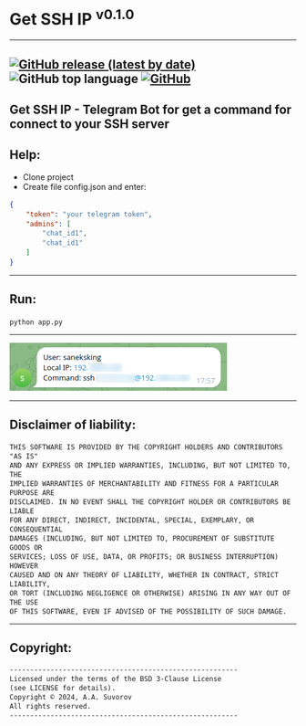 # Get SSH IP <sup>v0.1.0</sup>

---
[![GitHub release (latest by date)](https://img.shields.io/github/v/release/saneksking/get_ssh_ip)](https://github.com/saneksking/get_ssh_ip/)
![GitHub top language](https://img.shields.io/github/languages/top/saneksking/get_ssh_ip)
[![GitHub](https://img.shields.io/github/license/saneksking/get_ssh_ip)](https://github.com/saneksking/get_ssh_ip/blob/master/LICENSE)
---
**Get SSH IP** - Telegram Bot for get a command for connect to your SSH server
---

## Help:

- Clone project
- Create file config.json and enter:
```json
{
    "token": "your telegram token",
    "admins": [
        "chat_id1",
        "chat_id1"
    ]
}
```

---

## Run:

`python app.py`

---

<img src="data/images/logo.png" alt='logo'>

---

## Disclaimer of liability:

    THIS SOFTWARE IS PROVIDED BY THE COPYRIGHT HOLDERS AND CONTRIBUTORS "AS IS"
    AND ANY EXPRESS OR IMPLIED WARRANTIES, INCLUDING, BUT NOT LIMITED TO, THE
    IMPLIED WARRANTIES OF MERCHANTABILITY AND FITNESS FOR A PARTICULAR PURPOSE ARE
    DISCLAIMED. IN NO EVENT SHALL THE COPYRIGHT HOLDER OR CONTRIBUTORS BE LIABLE
    FOR ANY DIRECT, INDIRECT, INCIDENTAL, SPECIAL, EXEMPLARY, OR CONSEQUENTIAL
    DAMAGES (INCLUDING, BUT NOT LIMITED TO, PROCUREMENT OF SUBSTITUTE GOODS OR
    SERVICES; LOSS OF USE, DATA, OR PROFITS; OR BUSINESS INTERRUPTION) HOWEVER
    CAUSED AND ON ANY THEORY OF LIABILITY, WHETHER IN CONTRACT, STRICT LIABILITY,
    OR TORT (INCLUDING NEGLIGENCE OR OTHERWISE) ARISING IN ANY WAY OUT OF THE USE
    OF THIS SOFTWARE, EVEN IF ADVISED OF THE POSSIBILITY OF SUCH DAMAGE.

***

## Copyright:
    --------------------------------------------------------
    Licensed under the terms of the BSD 3-Clause License
    (see LICENSE for details).
    Copyright © 2024, A.A. Suvorov
    All rights reserved.
    --------------------------------------------------------
